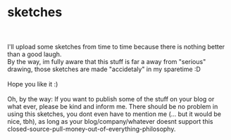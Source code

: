 # sketches
</br>
</br>
I'll upload some sketches from time to time because there is nothing better than a good laugh. </br>
By the way, im fully aware that this stuff is far a away from "serious" drawing, those sketches are made "accidetaly" in my sparetime :D</br></br>
Hope you like it :)
</br></br>
Oh, by the way: If you want to publish some of the stuff on your blog or what ever, please be kind and inform me. There should be no problem in using this sketches, you dont even have to mention me (... but it would be nice, tbh), as long as your blog/company/whatever doesnt support this closed-source-pull-money-out-of-everything-philosophy.
